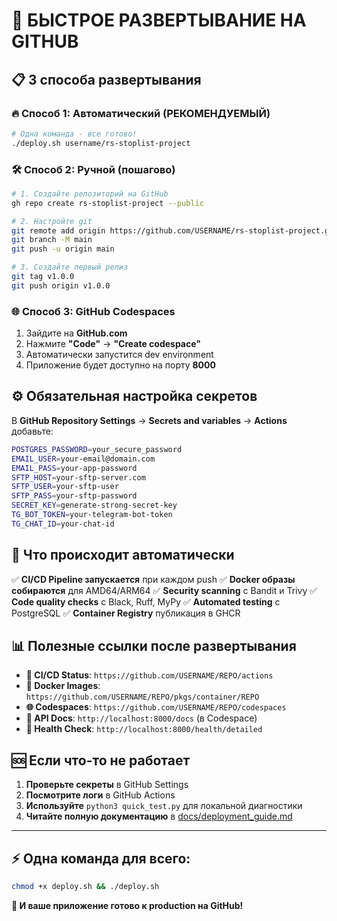 # 🚀 **БЫСТРОЕ РАЗВЕРТЫВАНИЕ НА GITHUB**

## 📋 **3 способа развертывания**

### **🔥 Способ 1: Автоматический (РЕКОМЕНДУЕМЫЙ)**

```bash
# Одна команда - все готово!
./deploy.sh username/rs-stoplist-project
```

### **🛠️ Способ 2: Ручной (пошагово)**

```bash
# 1. Создайте репозиторий на GitHub
gh repo create rs-stoplist-project --public

# 2. Настройте git
git remote add origin https://github.com/USERNAME/rs-stoplist-project.git
git branch -M main
git push -u origin main

# 3. Создайте первый релиз
git tag v1.0.0
git push origin v1.0.0
```

### **🌐 Способ 3: GitHub Codespaces**

1. Зайдите на **GitHub.com**
2. Нажмите **"Code"** → **"Create codespace"**
3. Автоматически запустится dev environment
4. Приложение будет доступно на порту **8000**

## ⚙️ **Обязательная настройка секретов**

В **GitHub Repository Settings** → **Secrets and variables** → **Actions** добавьте:

```bash
POSTGRES_PASSWORD=your_secure_password
EMAIL_USER=your-email@domain.com
EMAIL_PASS=your-app-password
SFTP_HOST=your-sftp-server.com
SFTP_USER=your-sftp-user
SFTP_PASS=your-sftp-password
SECRET_KEY=generate-strong-secret-key
TG_BOT_TOKEN=your-telegram-bot-token
TG_CHAT_ID=your-chat-id
```

## 🎯 **Что происходит автоматически**

✅ **CI/CD Pipeline запускается** при каждом push
✅ **Docker образы собираются** для AMD64/ARM64
✅ **Security scanning** с Bandit и Trivy
✅ **Code quality checks** с Black, Ruff, MyPy
✅ **Automated testing** с PostgreSQL
✅ **Container Registry** публикация в GHCR

## 📊 **Полезные ссылки после развертывания**

- **🔄 CI/CD Status**: `https://github.com/USERNAME/REPO/actions`
- **🐳 Docker Images**: `https://github.com/USERNAME/REPO/pkgs/container/REPO`
- **🌐 Codespaces**: `https://github.com/USERNAME/REPO/codespaces`
- **📖 API Docs**: `http://localhost:8000/docs` (в Codespace)
- **💚 Health Check**: `http://localhost:8000/health/detailed`

## 🆘 **Если что-то не работает**

1. **Проверьте секреты** в GitHub Settings
2. **Посмотрите логи** в GitHub Actions
3. **Используйте** `python3 quick_test.py` для локальной диагностики
4. **Читайте полную документацию** в [docs/deployment_guide.md](docs/deployment_guide.md)

---

## ⚡ **Одна команда для всего:**

```bash
chmod +x deploy.sh && ./deploy.sh
```

**🎉 И ваше приложение готово к production на GitHub!**
